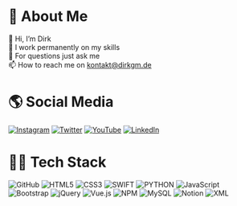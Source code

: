 # 🚀 About Me
👋 Hi, I’m Dirk <br>
🌱 I work permanently on my skills <br>
💬 For questions just ask me <br>
📫 How to reach me on kontakt@dirkgm.de<br>

# 🌎 Social Media
[![Instagram](https://img.shields.io/badge/Instagram-%23E4405F.svg?logo=Instagram&logoColor=white)](https://www.instagram.com/dirkmeyerde/) 
[![Twitter](https://img.shields.io/badge/Twitter-%231DA1F2.svg?logo=Twitter&logoColor=white)](https://twitter.com/dirkmeyerde)
[![YouTube](https://img.shields.io/badge/YouTube-%23FF0000.svg?logo=YouTube&logoColor=white)](https://youtube.com/@dirkmeyerde) 
[![LinkedIn](https://img.shields.io/badge/linkedin-%231DA1F2.svg?logo=LinkedIn&logoColor=white)](https://linkedin.com/in/dirkmeyerem)


# 👨‍💻 Tech Stack
![GitHub](https://img.shields.io/badge/github-%23000000.svg?style=for-the-badge&logo=github&logoColor=white)
![HTML5](https://img.shields.io/badge/html5-%23E34F26.svg?style=for-the-badge&logo=html5&logoColor=white) ![CSS3](https://img.shields.io/badge/css3-%231572B6.svg?style=for-the-badge&logo=css3&logoColor=white) ![SWIFT](https://img.shields.io/badge/swift-%23E34F26.svg?style=for-the-badge&logo=swift&logoColor=white) ![PYTHON](https://img.shields.io/badge/python-%231572B6.svg?style=for-the-badge&logo=python&logoColor=white) ![JavaScript](https://img.shields.io/badge/javascript-%23323330.svg?style=for-the-badge&logo=javascript&logoColor=%23F7DF1E) ![Bootstrap](https://img.shields.io/badge/bootstrap-%23563D7C.svg?style=for-the-badge&logo=bootstrap&logoColor=white) ![jQuery](https://img.shields.io/badge/jquery-%230769AD.svg?style=for-the-badge&logo=jquery&logoColor=white) ![Vue.js](https://img.shields.io/badge/vuejs-%2335495e.svg?style=for-the-badge&logo=vuedotjs&logoColor=%234FC08D) ![NPM](https://img.shields.io/badge/NPM-%23000000.svg?style=for-the-badge&logo=npm&logoColor=white) ![MySQL](https://img.shields.io/badge/mysql-%2300f.svg?style=for-the-badge&logo=mysql&logoColor=white) ![Notion](https://img.shields.io/badge/Notion-%23000000.svg?style=for-the-badge&logo=notion&logoColor=white) ![XML](https://img.shields.io/badge/xml-%230db7ed.svg?style=for-the-badge&logo=dynamic-xml&logoColor=white)
